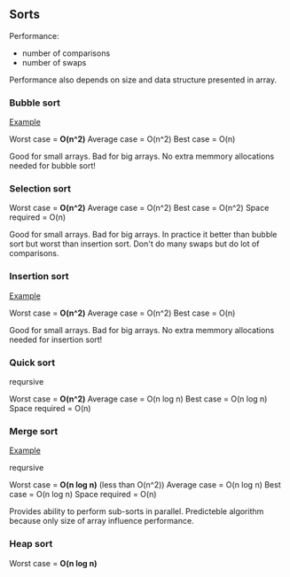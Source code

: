 Sorts
-

Performance:

* number of comparisons
* number of swaps

Performance also depends on size and data structure presented in array.

### Bubble sort

[Example](https://upload.wikimedia.org/wikipedia/commons/c/c8/Bubble-sort-example-300px.gif)

Worst case = **O(n^2)**
Average case = O(n^2)
Best case = O(n)

Good for small arrays. Bad for big arrays.
No extra memmory allocations needed for bubble sort!

### Selection sort

Worst case = **O(n^2)**
Average case = O(n^2)
Best case = O(n^2)
Space required = O(n)

Good for small arrays. Bad for big arrays.
In practice it better than bubble sort but worst than insertion sort.
Don\'t do many swaps but do lot of comparisons.

### Insertion sort

[Example](https://upload.wikimedia.org/wikipedia/commons/0/0f/Insertion-sort-example-300px.gif)

Worst case = **O(n^2)**
Average case = O(n^2)
Best case = O(n)

Good for small arrays. Bad for big arrays.
No extra memmory allocations needed for insertion sort!

### Quick sort

reqursive

Worst case = **O(n^2)**
Average case = O(n log n)
Best case = O(n log n)
Space required = O(n)

### Merge sort

[Example](https://upload.wikimedia.org/wikipedia/commons/c/cc/Merge-sort-example-300px.gif)

reqursive

Worst case = **O(n log n)** (less than O(n^2))
Average case = O(n log n)
Best case = O(n log n)
Space required = O(n)

Provides ability to perform sub-sorts in parallel.
Predicteble algorithm because only size of array influence performance.

### Heap sort

Worst case = **O(n log n)**
